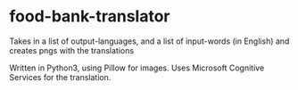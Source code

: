 # food-bank-translator
Takes in a list of output-languages, and a list of input-words (in English) and creates pngs with the translations

Written in Python3, using Pillow for images. Uses Microsoft Cognitive Services for the translation.
